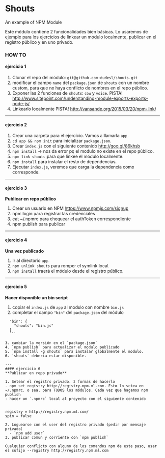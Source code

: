 Shouts
=======
An example of NPM Module

Este módulo contiene 2 funcionalidades bien básicas. Lo usaremos de ejemplo para los ejercicios de linkear un módulo localmente, publicar en el registro público y en uno privado.

### HOW TO

#### ejercicio 1
1. Clonar el repo del módulo: `git@github.com:dudesl/shouts.git`
2. modificar el campo `name` del `package.json` de `shouts` con un nombre custom, para que no haya conflicto de nombres en el repo público.
3. Exponer las 2 funciones de `shouts`: `cow` y `voice`. PISTA! http://www.sitepoint.com/understanding-module-exports-exports-node-js/
4. Linkearlo localmente PISTA! http://vansande.org/2015/03/20/npm-link/

---
#### ejercicio 2
1. Crear una carpeta para el ejercício. Vamos a llamarla `app`.
2. `cd app && npm init` para inicializar `package.json`.
3. Crear `index.js` con el siguiente contenido http://goo.gl/86khsb
3. `npm install` -> nos da error pq el modulo no existe en el repo público.
4. `npm link shouts` para que linkee el módulo localmente.
5. `npm install` para instalar el resto de dependencias.
6. Ejecutar `index.js`, veremos que carga la dependencia como corresponde.

---
#### ejercicio 3
**Publicar en repo público** 

 1. Crear un usuario en NPM https://www.npmjs.com/signup 
 2. npm login para registrar las credenciales
 3. cat ~/.npmrc para chequear el authToken correspondiente
 4. npm publish para publicar

---
#### ejercicio 4
**Una vez publicado**

 1. Ir al directorio `app`. 
 2. `npm unlink shouts` para romper el symlink local. 
 3. `npm install` traerá el módulo desde el registro público.

---
#### ejercicio 5
**Hacer disponible un bin script**

 1. copiar el `index.js` de `app` al modulo con nombre `bin.js`
 2. completar el campo `"bin"` del `package.json` del módulo   
  ```
    "bin": {
      "shouts": "bin.js"
    }
    ```

 3. cambiar la versión en el `package.json`
 4. `npm publish` para actualizar el modulo publicado
 5. `npm install -g shouts` para instalar globalmente el modulo.
 6. `shouts` deberia estar disponible.

---
#### ejercicio 6
**Publicar en repo privado**

1. Setear el registro privado. 2 formas de hacerlo
  - npm set registry http://registry.npm.ml.com. Esto lo setea en ~/.npmrc, o sea, para TODOS los módulos. Cada vez que hagamos npm publish
  - hacer un `.npmrc` local al proyecto con el siguiente contenido
	
```
    registry = http://registry.npm.ml.com/
    spin = false
```
2. Loguearse con el user del registro privado (pedir por mensaje privado)
  - `npm add user`
3. publicar comun y corriente con `npm publish`

Cualquier conflicto con alguno de los comandos npm de este paso, usar el sufijo --registry http://registry.npm.ml.com
